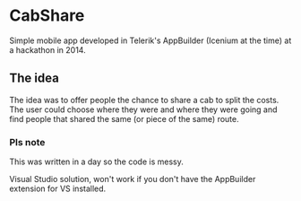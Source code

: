 # CabShare
Simple mobile app developed in Telerik's AppBuilder (Icenium at the time) at a hackathon in 2014.

## The idea
The idea was to offer people the chance to share a cab to split the costs. 
The user could choose where they were and where they were going and find people that shared the same (or piece of the same) route.

### Pls note
This was written in a day so the code is messy.

Visual Studio solution, won't work if you don't have the AppBuilder extension for VS installed.
